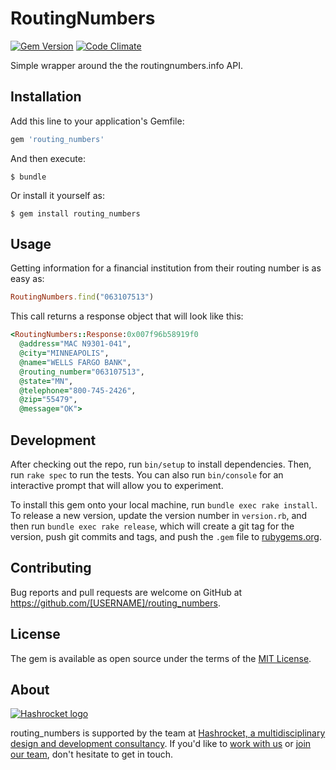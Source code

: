 # RoutingNumbers

[![Gem Version](http://img.shields.io/gem/v/routing_numbers.svg?style=flat)](http://badge.fury.io/rb/routing_numbers)
[![Code Climate](http://img.shields.io/codeclimate/github/mattpolito/routing_numbers.svg?style=flat)](https://codeclimate.com/github/mattpolito/routing_numbers)

Simple wrapper around the the routingnumbers.info API.

## Installation

Add this line to your application's Gemfile:

```ruby
gem 'routing_numbers'
```

And then execute:

    $ bundle

Or install it yourself as:

    $ gem install routing_numbers

## Usage

Getting information for a financial institution from their routing number is as easy as:

```ruby
RoutingNumbers.find("063107513")
```

This call returns a response object that will look like this:

```ruby
<RoutingNumbers::Response:0x007f96b58919f0
  @address="MAC N9301-041",
  @city="MINNEAPOLIS",
  @name="WELLS FARGO BANK",
  @routing_number="063107513",
  @state="MN",
  @telephone="800-745-2426",
  @zip="55479",
  @message="OK">
```

## Development

After checking out the repo, run `bin/setup` to install dependencies. Then, run `rake spec` to run the tests. You can also run `bin/console` for an interactive prompt that will allow you to experiment.

To install this gem onto your local machine, run `bundle exec rake install`. To release a new version, update the version number in `version.rb`, and then run `bundle exec rake release`, which will create a git tag for the version, push git commits and tags, and push the `.gem` file to [rubygems.org](https://rubygems.org).

## Contributing

Bug reports and pull requests are welcome on GitHub at https://github.com/[USERNAME]/routing_numbers.


## License

The gem is available as open source under the terms of the [MIT License](http://opensource.org/licenses/MIT).

## About

[![Hashrocket logo](https://hashrocket.com/hashrocket_logo.svg)](https://hashrocket.com)

routing_numbers is supported by the team at [Hashrocket, a
multidisciplinary design and development consultancy](https://hashrocket.com). If you'd like to [work with us](https://hashrocket.com/contact-us/hire-us) or [join our team](https://hashrocket.com/contact-us/jobs), don't hesitate to get in touch.
